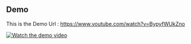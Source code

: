 
## Demo
This is the Demo Url : https://www.youtube.com/watch?v=BypyfWUkZno

[![Watch the demo video](https://img.youtube.com/vi/BypyfWUkZno/0.jpg)](https://youtu.be/abc123XYZ)
